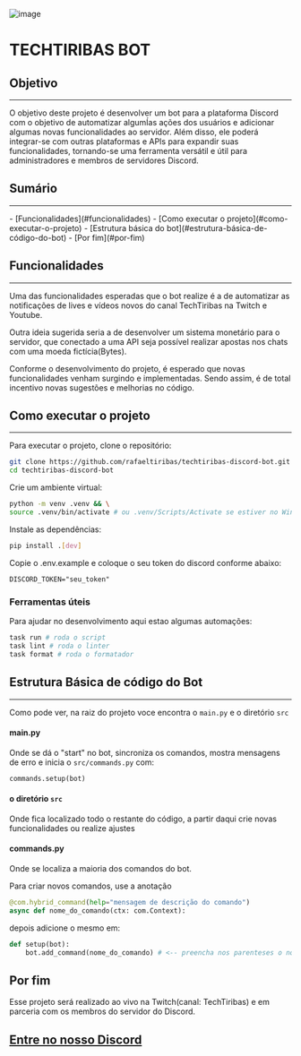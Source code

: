 
![image](https://github.com/rafaeltiribas/techtiribas-discord-bot/blob/main/assets/bot.png)

# TECHTIRIBAS BOT

## Objetivo
<hr>
O objetivo deste projeto é desenvolver um bot para a plataforma Discord com o objetivo de automatizar algumÍas ações dos usuários e adicionar algumas novas funcionalidades ao servidor. Além disso, ele poderá integrar-se com outras plataformas e APIs para expandir suas funcionalidades, tornando-se uma ferramenta versátil e útil para administradores e membros de servidores Discord.

## Sumário
<hr>
- [Funcionalidades](#funcionalidades)
- [Como executar o projeto](#como-executar-o-projeto)
- [Estrutura básica do bot](#estrutura-básica-de-código-do-bot)
- [Por fim](#por-fim)

## Funcionalidades
<hr>
Uma das funcionalidades esperadas que o bot realize é a de automatizar as notificações de lives e vídeos novos do canal TechTiribas na Twitch e Youtube. 

Outra ideia sugerida seria a de desenvolver um sistema monetário para o servidor, que conectado a uma API seja possível realizar apostas nos chats com uma moeda fictícia(Bytes).

Conforme o desenvolvimento do projeto, é esperado que novas funcionalidades venham surgindo e implementadas. Sendo assim, é de total incentivo novas sugestões e melhorias no código.

## Como executar o projeto
<hr>
Para executar o projeto, clone o repositório:

```bash
git clone https://github.com/rafaeltiribas/techtiribas-discord-bot.git && \
cd techtiribas-discord-bot
```

Crie um ambiente virtual:

```bash
python -m venv .venv && \
source .venv/bin/activate # ou .venv/Scripts/Activate se estiver no Windows
```

Instale as dependências:

```bash
pip install .[dev]
```

Copie o .env.example e coloque o seu token do discord conforme abaixo:

```
DISCORD_TOKEN="seu_token"
```

### Ferramentas úteis

Para ajudar no desenvolvimento aqui estao algumas automações:

```bash
task run # roda o script
task lint # roda o linter
task format # roda o formatador
```

## Estrutura Básica de código do Bot
<hr>

Como pode ver, na raiz do projeto voce encontra o ```main.py``` e o diretório ```src```

#### main.py

Onde se dá o "start" no bot, sincroniza os comandos, mostra mensagens de erro e inicia o ```src/commands.py``` com:
```python
commands.setup(bot)
```
#### o diretório ```src```

Onde fica localizado todo o restante do código, a partir daqui crie novas funcionalidades ou realize ajustes

#### commands.py
Onde se localiza a maioria dos comandos do bot.

Para criar novos comandos, use a anotação
```python
@com.hybrid_command(help="mensagem de descrição do comando")
async def nome_do_comando(ctx: com.Context):
```

depois adicione o mesmo em:

```python
def setup(bot):
    bot.add_command(nome_do_comando) # <-- preencha nos parenteses o nome do def do comando
```

## Por fim

Esse projeto será realizado ao vivo na Twitch(canal: TechTiribas) e em parceria com os membros do servidor do Discord.

## [Entre no nosso Discord](https://discord.gg/WWPT2xYczy)

